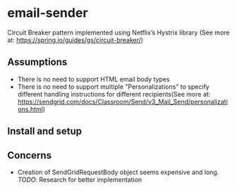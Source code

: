 # email-sender

Circuit Breaker pattern implemented using Netflix’s Hystrix library (See more at: https://spring.io/guides/gs/circuit-breaker/)

## Assumptions

- There is no need to support HTML email body types
- There is no need to support multiple "Personalizations" to specify different handling instructions for
 different recipients(See more at: https://sendgrid.com/docs/Classroom/Send/v3_Mail_Send/personalizations.html)

## Install and setup

## Concerns

- Creation of SendGridRequestBody object seems expensive and long. *TODO*: Research for better implementation